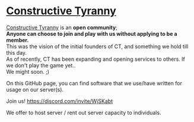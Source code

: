 # [Constructive Tyranny](https://discord.com/invite/WjSKabt)

[Constructive Tyranny](https://discord.com/invite/WjSKabt) is an **open community**;  
**Anyone can choose to join and play with us without applying to be a member.**  
This was the vision of the initial founders of CT, and something we hold till this day.  
As of recently, CT has been expanding and opening services to others. If we don't play the game yet..  
We might soon. ;)

On this GitHub page, you can find software that we use/have written for usage on our server(s).

Join us! https://discord.com/invite/WjSKabt

We offer to host server / rent out server capacity to individuals.
